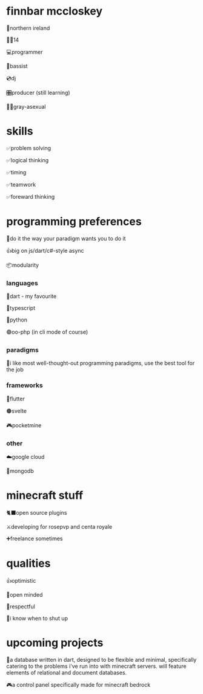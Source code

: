 # finnbar mccloskey

📍northern ireland

🙋‍♂️14

💻programmer

🎸bassist

💿dj

🎛️producer (still learning)

🏳️‍🌈gray-asexual

# skills
✅problem solving

✅logical thinking

✅timing

✅teamwork

✅foreward thinking

# programming preferences

💖do it the way your paradigm wants you to do it

👍big on js/dart/c#-style async

📦modularity

### languages

🎯dart - my favourite

💪typescript

🔵python

🟣oo-php (in cli mode of course)

### paradigms

🙂i like most well-thought-out programming paradigms, use the best tool for the job

### frameworks
🦋flutter

🟠svelte

🎮pocketmine

### other

☁️google cloud

🍃mongodb
# minecraft stuff
🐈‍⬛open source plugins

⚔️developing for rosepvp and centa royale

➕freelance sometimes

# qualities

👍optimistic

🧠open minded

🙂respectful

🤫i know when to shut up

# upcoming projects
💾a database written in dart, designed to be flexible and minimal, specifically catering to the problems i've run into with minecraft servers. will feature elements of relational and document databases.

🎮a control panel specifically made for minecraft bedrock
